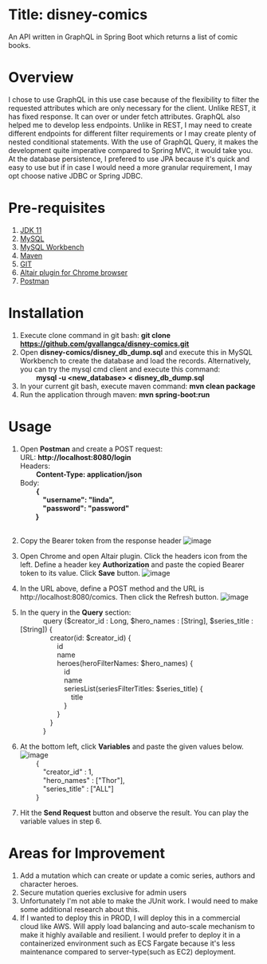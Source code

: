 # Title: disney-comics
An API written in GraphQL in Spring Boot which returns a list of comic books.

# Overview
I chose to use GraphQL in this use case because of the flexibility to filter the requested attributes which are only necessary for the client. Unlike REST, it has fixed response. It can over or under fetch attributes.
GraphQL also helped me to develop less endpoints. Unlike in REST, I may need to create different endpoints for different filter requirements or I may create plenty of nested conditional statements. 
With the use of GraphQL Query, it makes the development quite imperative compared to Spring MVC, it would take you.
At the database persistence, I prefered to use JPA  because it's quick and easy to use but if in case I would need a more granular requirement, I may opt choose native JDBC or Spring JDBC.

# Pre-requisites
1. <a href="https://www.oracle.com/java/technologies/javase/jdk11-archive-downloads.html">JDK 11</a>
2. <a href="https://dev.mysql.com/downloads/installer/">MySQL</a>
3. <a href="https://dev.mysql.com/downloads/workbench/">MySQL Workbench</a>
4. <a href="https://maven.apache.org/download.cgi">Maven</a>
5. <a href="https://git-scm.com/download/win">GIT</a>
6. <a href="https://chrome.google.com/webstore/detail/altair-graphql-client/flnheeellpciglgpaodhkhmapeljopja?hl=en">Altair plugin for Chrome browser</a>
7. <a href="https://www.postman.com/downloads/">Postman</a>

# Installation
1. Execute clone command in git bash: 
      **git clone https://github.com/gvallangca/disney-comics.git**
2. Open **disney-comics/disney_db_dump.sql** and execute this in MySQL Workbench to create the database and load the records. 
  Alternatively, you can try the mysql cmd client and execute this command:<br>&emsp;&emsp;
  <b>mysql -u <user> <new_database> < disney_db_dump.sql</b>
3. In your current git bash, execute maven command:
      <b>mvn clean package</b>
4. Run the application through maven:
      **mvn spring-boot:run**
      
# Usage
1. Open <b>Postman</b> and create a POST request:<br>
      URL: **http://localhost:8080/login<br>**
      Headers:<br>&emsp;&emsp;
        **Content-Type: application/json<br>**
      Body:<br>&emsp;&emsp;
        **{<br>&emsp;&emsp;&emsp;
            "username": "linda",<br>&emsp;&emsp;&emsp;
            "password": "password"<br>&emsp;&emsp;
        }<br>**&emsp;&emsp;

2. Copy the Bearer token from the response header
  ![image](https://user-images.githubusercontent.com/13655665/190052936-c906ce87-0846-4558-8f94-4b1b40ad8757.png)
3. Open Chrome and open Altair plugin. Click the headers icon from the left. Define a header key <b>Authorization</b> and paste the copied Bearer token to its value. Click <b>Save</b> button.
  ![image](https://user-images.githubusercontent.com/13655665/190053306-93a065f9-629a-4e88-ae18-1744e32825c4.png)
4. In the URL above, define a POST method and the URL is http://localhost:8080/comics. Then click the Refresh button.
  ![image](https://user-images.githubusercontent.com/13655665/190054294-1948c736-ed1d-41f6-9ba7-70c92201fd3a.png)
5. In the query in the <b>Query</b> section:<br>&emsp;&emsp;&emsp;
	query ($creator_id : Long, $hero_names : [String], $series_title : [String]) {<br>&emsp;&emsp;&emsp;&emsp;
		creator(id: $creator_id) {<br>&emsp;&emsp;&emsp;&emsp;&emsp;
			id<br>&emsp;&emsp;&emsp;&emsp;&emsp;
			name<br>&emsp;&emsp;&emsp;&emsp;&emsp;
			heroes(heroFilterNames: $hero_names) {<br>&emsp;&emsp;&emsp;&emsp;&emsp;&emsp;
				id<br>&emsp;&emsp;&emsp;&emsp;&emsp;&emsp;
				name<br>&emsp;&emsp;&emsp;&emsp;&emsp;&emsp;
				seriesList(seriesFilterTitles: $series_title) {<br>&emsp;&emsp;&emsp;&emsp;&emsp;&emsp;&emsp;
					title<br>&emsp;&emsp;&emsp;&emsp;&emsp;&emsp;
				}<br>&emsp;&emsp;&emsp;&emsp;&emsp;
			}<br>&emsp;&emsp;&emsp;&emsp;
		}<br>&emsp;&emsp;&emsp;
	}
6. At the bottom left, click <b>Variables</b> and paste the given values below.
  ![image](https://user-images.githubusercontent.com/13655665/190054576-356e25fb-63c2-4d0d-8427-981adb6d8d11.png)<br>&emsp;&emsp;
    {<br>&emsp;&emsp;&emsp;
    "creator_id" : 1,<br>&emsp;&emsp;&emsp;
    "hero_names" : ["Thor"],<br>&emsp;&emsp;&emsp;
    "series_title" : ["ALL"]<br>&emsp;&emsp;
    }
7. Hit the <b>Send Request</b> button and observe the result. You can play the variable values in step 6.

# Areas for Improvement
1. Add a mutation which can create or update a comic series, authors and character heroes.
2. Secure mutation queries exclusive for admin users
3. Unfortunately I'm not able to make the JUnit work. I would need to make some additional research about this.
4. If I wanted to deploy this in PROD, I will deploy this in a commercial cloud like AWS. Will apply load balancing and auto-scale mechanism to make it highly available and resilient. I would prefer to deploy it in a containerized environment such as ECS Fargate because it's less maintenance compared to server-type(such as EC2) deployment.
